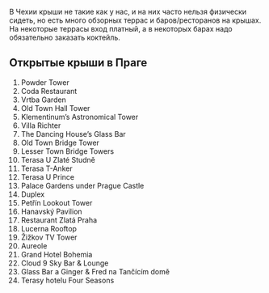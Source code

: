 В Чехии крыши не такие как у нас, и на них часто нельзя физически сидеть, но есть много обзорных террас и баров/ресторанов на крышах. На некоторые террасы вход платный, а в некоторых барах надо обязательно заказать коктейль. 

## Открытые крыши в Праге
1. Powder Tower
2. Coda Restaurant
3. Vrtba Garden
4. Old Town Hall Tower
5. Klementinum’s Astronomical Tower
6. Villa Richter
7. The Dancing House’s Glass Bar
8. Old Town Bridge Tower
9. Lesser Town Bridge Towers
10. Terasa U Zlaté Studně
11. Terasa T-Anker
12. Terasa U Prince
13. Palace Gardens under Prague Castle
14. Duplex
15. Petřín Lookout Tower
16. Hanavský Pavilion
17. Restaurant Zlatá Praha
18. Lucerna Rooftop
19. Žižkov TV Tower
20. Aureole
21. Grand Hotel Bohemia
22. Cloud 9 Sky Bar & Lounge
22. Glass Bar a Ginger & Fred na Tančícím domě
23. Terasy hotelu Four Seasons

